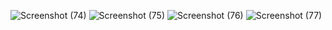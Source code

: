 
![Screenshot (74)](https://github.com/TerranceFinleyZ/Meza/assets/112042894/8fe28c8e-2477-4a56-b8c0-873d2794ea4b)
![Screenshot (75)](https://github.com/TerranceFinleyZ/Meza/assets/112042894/78877ee5-c3b6-4819-8c03-549ad86ccdf8)
![Screenshot (76)](https://github.com/TerranceFinleyZ/Meza/assets/112042894/c752805d-27e1-4b3d-9a81-cd8111844cc7)
![Screenshot (77)](https://github.com/TerranceFinleyZ/Meza/assets/112042894/51216f15-d84f-43a3-94a3-1ce151f0d606)
